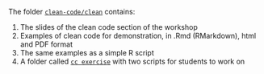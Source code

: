 The folder [`clean-code/clean`](https://github.com/RISE-UNIBAS/clean-code/tree/master/clean) contains:
1. The slides of the clean code section of the workshop
2. Examples of clean code for demonstration, in .Rmd (RMarkdown), html and PDF format
3. The same examples as a simple R script
4. A folder called [`cc exercise`](https://github.com/RISE-UNIBAS/clean-code/tree/main/clean/cc_exercise) with two scripts for students to work on
